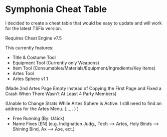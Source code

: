 # Symphonia Cheat Table
I decided to create a cheat table that would be easy to update and will work for the latest TSFix version.

Requires Cheat Engine v7.5

This currently features:
- Title & Costume Tool
- Equipment Tool (Currently only Weapons)
- Item Tool (Consumables/Materials/Equipment/Ingredients/Key Items)
- Artes Tool
- Artes Sphere v1.1

(Made 2nd Artes Page Empty instead of Copying the First Page and Fixed a Crash When There Wasn't At Least 4 Party Members)

(Unable to Change Strats While Artes Sphere is Active. I still need to find an address for the Artes Menu. (. _ . ) )
- Free Running (By: U4ick)
- Name Fixes [EN] (e.g. Indignation Judg., Tech --> Artes, Holy Binds --> Shining Bind, Ax --> Axe, ect.)
